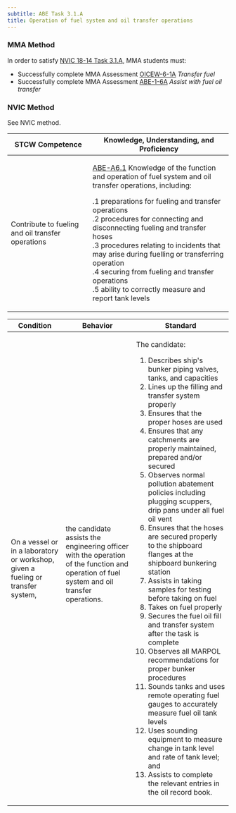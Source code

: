 ```yaml
---
subtitle: ABE Task 3.1.A 
title: Operation of fuel system and oil transfer operations
---
```



### MMA Method

In order to satisfy  [NVIC 18-14  Task  3.1.A]({{site.baseurl}}/assets/images/nvic-18-14.pdf), MMA students must:

* Successfully complete MMA Assessment [OICEW-6-1A]({{site.baseurl}}/assessments/Engine/OICEW-6-1A) *Transfer fuel*
* Successfully complete MMA Assessment [ABE-1-6A]({{site.baseurl}}/assessments/Engine/ABE-1-6A) *Assist with fuel oil transfer*


### NVIC Method

<a onclick="togglevisibility('nvic_methods')" >See NVIC method.</a>

<div id='nvic_methods' class='hide'>

<table>
<thead>
<tr>
<th class='forty'> STCW Competence </th>
<th class='sixty'> Knowledge, Understanding, and Proficiency </th>
</tr>
</thead>




<tbody>
<tr><td markdown='1'>

Contribute to fueling and oil transfer operations

</td><td markdown='1'>

[ABE-A6.1](../../tables/35.html#ABE-A6.1) Knowledge of the function and operation of fuel system and oil transfer operations, including: 

.1  preparations for fueling and transfer operations  
.2  procedures for connecting and disconnecting fueling and transfer hoses  
.3  procedures relating to incidents that may arise during fuelling or transferring operation  
.4  securing from fueling and transfer operations  
.5  ability to correctly measure and report tank levels  

</td></tr>


</tbody>
</table>


<table>
<thead>
<tr><th class='twenty'>  Condition </th><th class='twenty'> Behavior </th><th  class='sixty'>Standard </th></tr>
</thead>
<tbody >



<tr><td markdown='1'>

On a vessel or in a laboratory or workshop, given a fueling or transfer system,

</td><td markdown='1'>

the candidate assists the engineering officer with the operation of the function and operation of fuel system and oil transfer operations.

<br>

<div class="tooltip">
<span class="tooltiptext">
</span>
</div>


</td><td markdown='1'>

The candidate:  

1. Describes ship's bunker piping valves, tanks, and capacities  
2. Lines up the filling and transfer system properly 
3. Ensures that the proper hoses are used
4. Ensures that any catchments are properly maintained, prepared and/or secured
5. Observes normal pollution abatement policies including plugging scuppers, drip pans under all fuel oil vent
6. Ensures that the hoses are secured properly to the shipboard flanges at the shipboard bunkering station
7. Assists in taking samples for testing before taking on fuel
8. Takes on fuel properly
9. Secures the fuel oil fill and transfer system after the task is complete
10. Observes all MARPOL recommendations for proper bunker procedures
11. Sounds tanks and uses remote operating fuel gauges to accurately measure fuel oil tank levels
12. Uses sounding equipment to measure change in tank level and rate of tank level; and 
13. Assists to complete the relevant entries in the oil record book. 

</td></tr>
</tbody>
</table>
</div>
